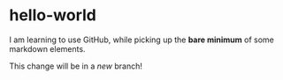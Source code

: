 # hello-world
I am learning to use GitHub, while picking up the __bare minimum__ of some markdown elements.


This change will be in a *new* branch!
